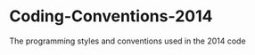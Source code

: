 Coding-Conventions-2014
=======================

The programming styles and conventions used in the 2014 code
